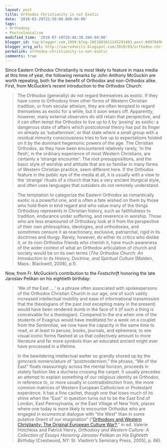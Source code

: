 ```yaml
---
layout: post
title: Orthodox Christianity is not Exotic
date: '2010-03-29T22:50:00.000-04:00'
tags:
- Orthodoxy
- Postcolonialism
modified_time: '2010-07-19T20:46:30.204-04:00'
blogger_id: tag:blogger.com,1999:blog-2851801011145291403.post-8097049620067193953
blogger_orig_url: http://sacredveils.blogspot.com/2010/03/orthodox-christianity-is-not-exotic.html
permalink: orthodox-christianity-is-not-exotic
comments: true
---
```


<!--excerpt.start-->Since Eastern Orthodox Christianity is most likely to feature in mass media at this time of year, the following remarks by John Anthony McGuckin are worth repeating, both for the benefit of Orthodox and non-Orthodox alike.<!--excerpt.end--> First, from McGuckin’s recent introduction to the Orthodox Church:

>The Orthodox (generally) do not regard themselves as exotic. If they have come to Orthodoxy from other forms of Western Christian tradition, or from secular atheism, they are often tempted to regard themselves as exotic for a while, but it soon wears off. Apparently, however, many external observers do still retain that perspective, and it can often tempt the Orthodox to live up to it by ‘posing’ as exotic: a dangerous state of affairs which postcolonial theory has put its finger on already as ‘subalternism’, or that state where a small group with a residual minority consciousness tries to live up to expectations foisted on it by the dominant hegemonic powers of the age. The Christian Orthodox, as they have been encountered relatively rarely, ‘in the flesh’, in the ordinary experience of most Western Christians, are certainly a ‘strange encounter’. The root presuppositions, and the basic style of worship and attitude that are so familiar in many forms of Western Christian practice, seem different here. If the Orthodox feature in the public eye of the media at all, it is usually with a view to the ‘strange’ rituals of a church that has a very ancient liturgical style, and often uses languages that outsiders do not remotely understand.

>The temptation to categorize the Eastern Orthodox as romantically exotic is a powerful one, and is often a fate wished on them by those who hold them in kind regard and who value many of the things Orthodoxy represents in Christian history, such as faithfulness to tradition, endurance under suffering, and reverence in worship. Those who are less enamoured of Orthodoxy look at it from the perspective of their own philosophies, ideologies, and orthodoxies, and sometimes censure it as reactionary, exclusive, patriarchal, rigid in its doctrines and liturgy. Rarely, however, do either its critics who dislike it, or its non-Orthodox friends who cherish it, have much awareness of the wider context of what an Orthodox articulation of church and society would be on its own terms (*The Orthodox Church: An Introduction to its History, Doctrine, and Spiritual Culture* [Malden, Mass.: Blackwell, 2008], p.1).

Now, from Fr. McGuckin’s contribution to the *Festschrift* honoring the late Jaroslav Pelikan on his eightieth birthday:

>‘We of the East … ’ is a phrase often associated with spokespersons of the Orthodox Christian Church in our age, one of such vastly increased intellectual mobility and ease of informational transmission that the theologians of the past (not excepting many in the present) would have been rendered dumb in the face of it (if such a thing is conceivable for a theologian). Compared to the era when one of the students of Evagrius would have meditated for a week on a couplet from the *Sententiae,* we now have the capacity in the same time to read, or at least to peruse, books, journals, and ephemera; to see visual iconic forms flashed at us that collectively amount to more literature and far more symbols than an educated ancient might ever have processed in a lifetime.

>In the bewildering intellectual welter so grandly shored up by the gimcrack nomenclature of “postmodernism,” the phrase, “We of the East” floats reassuringly across the mental horizon, proceeds in stately fashion like a duchess crossing the carpet. It usually precedes an attempt to explain something of our religious identity as Orthodox, in reference to, or more usually in contradistinction from, the more common matrices of Western European Catholicism or Protestant experience. It has a fine cachet, though one that loses much of its shine when the “East” in question turns out to be the East End of London, East Pennsylvania, or the East Village of New York, places where one today is more likely to encounter Orthodox who are engaged in ecumenical dialogue with “the West” than in some putative Orient of our imagination” (“[Orthodoxy and Western Christianity: The Original European Culture War?](http://books.google.ca/books?id=13DRvCcJUvcC&lpg=PA23&dq=%22Orthodoxy%20and%20Western%20Culture%22&pg=PA85#v=onepage&q=&f=false),” in ed. Valerie Hotchkiss and Patrick Henry, *Orthodoxy and Western Culture: A Collection of Essays Honoring Jaroslav Pelikan on His Eightieth Birthday* [Crestwood, NY: St. Vladimir’s Seminary Press, 2005], p. 86).
